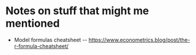 # Notes on stuff that might me mentioned

* Model formulas cheatsheet -- https://www.econometrics.blog/post/the-r-formula-cheatsheet/